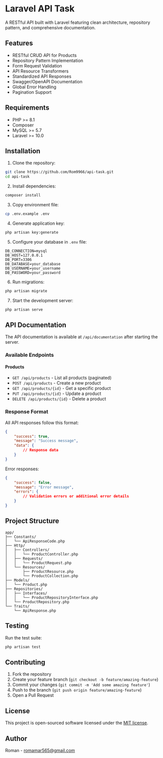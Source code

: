 # Laravel API Task

A RESTful API built with Laravel featuring clean architecture, repository pattern, and comprehensive documentation.

## Features

- RESTful CRUD API for Products
- Repository Pattern Implementation
- Form Request Validation
- API Resource Transformers
- Standardized API Responses
- Swagger/OpenAPI Documentation
- Global Error Handling
- Pagination Support

## Requirements

- PHP >= 8.1
- Composer
- MySQL >= 5.7
- Laravel >= 10.0

## Installation

1. Clone the repository:
```bash
git clone https://github.com/Rom9966/api-task.git
cd api-task
```

2. Install dependencies:
```bash
composer install
```

3. Copy environment file:
```bash
cp .env.example .env
```

4. Generate application key:
```bash
php artisan key:generate
```

5. Configure your database in `.env` file:
```
DB_CONNECTION=mysql
DB_HOST=127.0.0.1
DB_PORT=3306
DB_DATABASE=your_database
DB_USERNAME=your_username
DB_PASSWORD=your_password
```

6. Run migrations:
```bash
php artisan migrate
```

7. Start the development server:
```bash
php artisan serve
```

## API Documentation

The API documentation is available at `/api/documentation` after starting the server.

### Available Endpoints

#### Products

- `GET /api/products` - List all products (paginated)
- `POST /api/products` - Create a new product
- `GET /api/products/{id}` - Get a specific product
- `PUT /api/products/{id}` - Update a product
- `DELETE /api/products/{id}` - Delete a product

### Response Format

All API responses follow this format:

```json
{
    "success": true,
    "message": "Success message",
    "data": {
        // Response data
    }
}
```

Error responses:
```json
{
    "success": false,
    "message": "Error message",
    "errors": {
        // Validation errors or additional error details
    }
}
```

## Project Structure

```
app/
├── Constants/
│   └── ApiResponseCode.php
├── Http/
│   ├── Controllers/
│   │   └── ProductController.php
│   ├── Requests/
│   │   └── ProductRequest.php
│   └── Resources/
│       ├── ProductResource.php
│       └── ProductCollection.php
├── Models/
│   └── Product.php
├── Repositories/
│   ├── Interfaces/
│   │   └── ProductRepositoryInterface.php
│   └── ProductRepository.php
└── Traits/
    └── ApiResponse.php
```

## Testing

Run the test suite:
```bash
php artisan test
```

## Contributing

1. Fork the repository
2. Create your feature branch (`git checkout -b feature/amazing-feature`)
3. Commit your changes (`git commit -m 'Add some amazing feature'`)
4. Push to the branch (`git push origin feature/amazing-feature`)
5. Open a Pull Request

## License

This project is open-sourced software licensed under the [MIT license](https://opensource.org/licenses/MIT).

## Author

Roman - [romamar565@gmail.com](mailto:romamar565@gmail.com)
